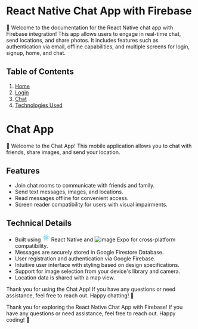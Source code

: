 # React Native Chat App with Firebase

📱 Welcome to the documentation for the React Native chat app with Firebase integration! This app allows users to engage in real-time chat, send locations, and share photos. It includes features such as authentication via email, offline capabilities, and multiple screens for login, signup, home, and chat.

## Table of Contents
1. [Home](#home)
2. [Login](#login)
3. [Chat](#chat)
4. [Technologies Used](#technologies-used)

# Chat App

📱 Welcome to the Chat App! This mobile application allows you to chat with friends, share images, and send your location.

## Features
- Join chat rooms to communicate with friends and family.
- Send text messages, images, and locations.
- Read messages offline for convenient access.
- Screen reader compatibility for users with visual impairments.

## Technical Details
- Built using <svg xmlns="http://www.w3.org/2000/svg" width="20" height="20" preserveAspectRatio="xMinYMin meet" viewBox="0 0 256 230" id="react"><path fill="#FFF" d="M.754 114.75c0 19.215 18.763 37.152 48.343 47.263-5.907 29.737-1.058 53.706 15.136 63.045 16.645 9.6 41.443 2.955 64.98-17.62 22.943 19.744 46.13 27.514 62.31 18.148 16.63-9.627 21.687-35.221 15.617-65.887 30.81-10.186 48.044-25.481 48.044-44.949 0-18.769-18.797-35.006-47.979-45.052 6.535-31.933.998-55.32-15.867-65.045-16.259-9.376-39.716-1.204-62.996 19.056C104.122 2.205 80.897-4.36 64.05 5.392 47.806 14.795 43.171 39.2 49.097 69.487 20.515 79.452.754 96.057.754 114.75z"></path><path fill="#53C1DE" d="M201.025 79.674a151.364 151.364 0 0 0-7.274-2.292 137.5 137.5 0 0 0 1.124-4.961c5.506-26.728 1.906-48.26-10.388-55.348-11.787-6.798-31.065.29-50.535 17.233a151.136 151.136 0 0 0-5.626 5.163 137.573 137.573 0 0 0-3.744-3.458c-20.405-18.118-40.858-25.752-53.139-18.643-11.776 6.817-15.264 27.06-10.307 52.39a150.91 150.91 0 0 0 1.67 7.484c-2.894.822-5.689 1.698-8.363 2.63-23.922 8.34-39.2 21.412-39.2 34.97 0 14.004 16.4 28.05 41.318 36.566a128.44 128.44 0 0 0 6.11 1.91 147.813 147.813 0 0 0-1.775 8.067c-4.726 24.89-1.035 44.653 10.71 51.428 12.131 6.995 32.491-.195 52.317-17.525 1.567-1.37 3.14-2.823 4.715-4.346a148.34 148.34 0 0 0 6.108 5.573c19.204 16.525 38.17 23.198 49.905 16.405 12.12-7.016 16.058-28.247 10.944-54.078-.39-1.973-.845-3.988-1.355-6.04 1.43-.422 2.833-.858 4.202-1.312 25.904-8.582 42.757-22.457 42.757-36.648 0-13.607-15.77-26.767-40.174-35.168z"></path><path fill="#FFF" d="M195.406 142.328c-1.235.409-2.503.804-3.795 1.187-2.86-9.053-6.72-18.68-11.442-28.625 4.507-9.71 8.217-19.213 10.997-28.208 2.311.67 4.555 1.375 6.717 2.12 20.91 7.197 33.664 17.84 33.664 26.04 0 8.735-13.775 20.075-36.14 27.486zm-9.28 18.389c2.261 11.422 2.584 21.749 1.086 29.822-1.346 7.254-4.052 12.09-7.398 14.027-7.121 4.122-22.35-1.236-38.772-15.368-1.883-1.62-3.78-3.35-5.682-5.18 6.367-6.964 12.73-15.06 18.94-24.05 10.924-.969 21.244-2.554 30.603-4.717.46 1.86.87 3.683 1.223 5.466zm-93.85 43.137c-6.957 2.457-12.498 2.527-15.847.596-7.128-4.11-10.09-19.98-6.049-41.265a138.507 138.507 0 0 1 1.65-7.502c9.255 2.047 19.5 3.52 30.45 4.408 6.251 8.797 12.798 16.883 19.396 23.964a118.863 118.863 0 0 1-4.305 3.964c-8.767 7.664-17.552 13.1-25.294 15.835zm-32.593-61.58c-11.018-3.766-20.117-8.66-26.354-14-5.604-4.8-8.434-9.565-8.434-13.432 0-8.227 12.267-18.722 32.726-25.855a139.276 139.276 0 0 1 7.777-2.447c2.828 9.197 6.537 18.813 11.013 28.537-4.534 9.869-8.296 19.638-11.15 28.943a118.908 118.908 0 0 1-5.578-1.746zm10.926-74.37c-4.247-21.703-1.427-38.074 5.67-42.182 7.56-4.376 24.275 1.864 41.893 17.507 1.126 1 2.257 2.047 3.39 3.13-6.564 7.049-13.051 15.074-19.248 23.82-10.627.985-20.8 2.567-30.152 4.686a141.525 141.525 0 0 1-1.553-6.962zm97.467 24.067a306.982 306.982 0 0 0-6.871-11.3c7.21.91 14.117 2.12 20.603 3.601-1.947 6.241-4.374 12.767-7.232 19.457a336.42 336.42 0 0 0-6.5-11.758zm-39.747-38.714c4.452 4.823 8.911 10.209 13.297 16.052a284.245 284.245 0 0 0-26.706-.006c4.39-5.789 8.887-11.167 13.409-16.046zm-40.002 38.78a285.24 285.24 0 0 0-6.378 11.685c-2.811-6.667-5.216-13.222-7.18-19.552 6.447-1.443 13.322-2.622 20.485-3.517a283.79 283.79 0 0 0-6.927 11.384zm7.133 57.683c-7.4-.826-14.379-1.945-20.824-3.348 1.995-6.442 4.453-13.138 7.324-19.948a283.494 283.494 0 0 0 6.406 11.692 285.27 285.27 0 0 0 7.094 11.604zm33.136 27.389c-4.575-4.937-9.138-10.397-13.595-16.27 4.326.17 8.737.256 13.22.256 4.606 0 9.159-.103 13.64-.303-4.4 5.98-8.843 11.448-13.265 16.317zm46.072-51.032c3.02 6.884 5.566 13.544 7.588 19.877-6.552 1.495-13.625 2.699-21.078 3.593a337.537 337.537 0 0 0 6.937-11.498 306.632 306.632 0 0 0 6.553-11.972zm-14.915 7.15a316.478 316.478 0 0 1-10.84 17.49c-6.704.479-13.632.726-20.692.726-7.031 0-13.871-.219-20.458-.646A273.798 273.798 0 0 1 96.72 133.28a271.334 271.334 0 0 1-9.64-18.206 273.864 273.864 0 0 1 9.611-18.216v.002a271.252 271.252 0 0 1 10.956-17.442c6.72-.508 13.61-.774 20.575-.774 6.996 0 13.895.268 20.613.78a290.704 290.704 0 0 1 10.887 17.383 316.418 316.418 0 0 1 9.741 18.13 290.806 290.806 0 0 1-9.709 18.29zm19.913-107.792c7.566 4.364 10.509 21.961 5.755 45.038a127.525 127.525 0 0 1-1.016 4.492c-9.374-2.163-19.554-3.773-30.212-4.773-6.209-8.841-12.642-16.88-19.1-23.838a141.92 141.92 0 0 1 5.196-4.766c16.682-14.518 32.273-20.25 39.377-16.153z"></path><path fill="#53C1DE" d="M128.221 94.665c11.144 0 20.177 9.034 20.177 20.177 0 11.144-9.033 20.178-20.177 20.178-11.143 0-20.177-9.034-20.177-20.178 0-11.143 9.034-20.177 20.177-20.177"></path></svg>
 React Native and ![image](https://github.com/JarJarDinks/ChatApp/assets/104926747/9b07c7f3-bfd7-49f1-9f9d-e1d4c014471e) Expo for cross-platform compatibility.
- Messages are securely stored in Google Firestore Database.
- User registration and authentication via Google Firebase.
- Intuitive user interface with styling based on design specifications.
- Support for image selection from your device's library and camera.
- Location data is shared with a map view.

Thank you for using the Chat App! If you have any questions or need assistance, feel free to reach out. Happy chatting! 🚀


Thank you for exploring the React Native Chat App with Firebase! If you have any questions or need assistance, feel free to reach out. Happy coding! 🚀
